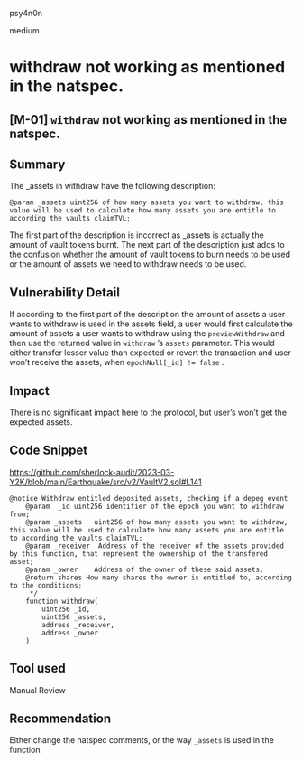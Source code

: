 psy4n0n

medium

# withdraw not working as mentioned in the natspec.

## [M-01] `withdraw` not working as mentioned in the natspec.

## Summary

The _assets in withdraw have the following description:

```solidity
@param _assets uint256 of how many assets you want to withdraw, this value will be used to calculate how many assets you are entitle to according the vaults claimTVL;
```

The first part of the description is incorrect as _assets is actually the amount of vault tokens burnt. The next part of the description just adds to the confusion whether the amount of vault tokens to burn needs to be used or the amount of assets we need to withdraw needs to be used.

## Vulnerability Detail

If according to the first part of the description the amount of assets a user wants to withdraw is used in the assets field, a user would first calculate the amount of assets a user wants to withdraw using the `previewWithdraw` and then use the returned value in `withdraw` ’s `assets` parameter. This would either transfer lesser value than expected or revert the transaction and user won’t receive the assets, when `epochNull[_id] != false` .

## Impact

There is no significant impact here to the protocol, but user’s won’t get the expected assets. 

## Code Snippet

https://github.com/sherlock-audit/2023-03-Y2K/blob/main/Earthquake/src/v2/VaultV2.sol#L141

```solidity
@notice Withdraw entitled deposited assets, checking if a depeg event
    @param  _id uint256 identifier of the epoch you want to withdraw from;
    @param _assets   uint256 of how many assets you want to withdraw, this value will be used to calculate how many assets you are entitle to according the vaults claimTVL;
    @param _receiver  Address of the receiver of the assets provided by this function, that represent the ownership of the transfered asset;
    @param _owner    Address of the owner of these said assets;
    @return shares How many shares the owner is entitled to, according to the conditions;
     */
    function withdraw(
        uint256 _id,
        uint256 _assets,
        address _receiver,
        address _owner
    )
```

## Tool used

Manual Review

## Recommendation

Either change the natspec comments, or the way `_assets` is used in the function.